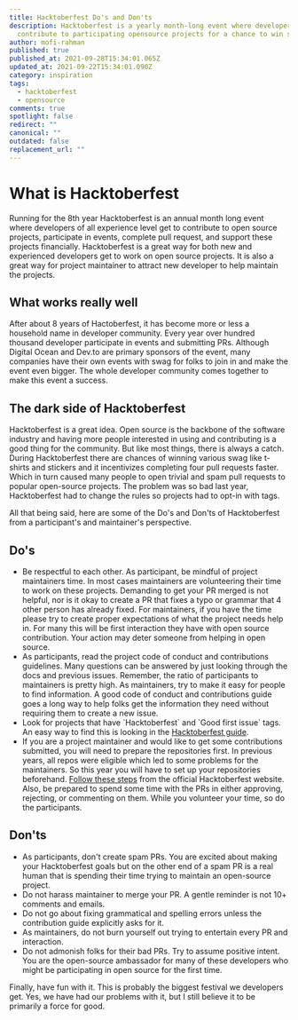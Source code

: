 ```yaml
---
title: Hacktoberfest Do's and Don'ts
description: Hacktoberfest is a yearly month-long event where developers
  contribute to participating opensource projects for a chance to win swag.
author: mofi-rahman
published: true
published_at: 2021-09-28T15:34:01.065Z
updated_at: 2021-09-22T15:34:01.090Z
category: inspiration
tags:
  - hacktoberfest
  - opensource
comments: true
spotlight: false
redirect: ""
canonical: ""
outdated: false
replacement_url: ""
---
```

# What is Hacktoberfest

Running for the 8th year Hacktoberfest is an annual month long event where developers of all experience level get to contribute to open source projects, participate in events, complete pull request, and support these projects financially. Hacktoberfest is a great way for both new and experienced developers get to work on open source projects. It is also a great way for project maintainer to attract new developer to help maintain the projects. 

## What works really well

After about 8 years of Hactoberfest, it has become more or less a household name in developer community. Every year over hundred thousand developer participate in events and submitting PRs. Although Digital Ocean and Dev.to are primary sponsors of the event, many companies have their own events with swag for folks to join in and make the event even bigger. The whole developer community comes together to make this event a success.

## The dark side of Hacktoberfest

Hacktoberfest is a great idea. Open source is the backbone of the software industry and having more people interested in using and contributing is a good thing for the community. But like most things, there is always a catch. During Hacktoberfest there are chances of winning various swag like t-shirts and stickers and it incentivizes completing four pull requests faster. Which in turn caused many people to open trivial and spam pull requests to popular open-source projects. The problem was so bad last year, Hacktoberfest had to change the rules so projects had to opt-in with tags.

All that being said, here are some of the Do's and Don'ts of Hacktoberfest from a participant's and maintainer's perspective.

## Do's

* Be respectful to each other. As participant, be mindful of project maintainers time. In most cases maintainers are volunteering their time to work on these projects. Demanding to get your PR merged is not helpful, nor is it okay to create a PR that fixes a typo or grammar that 4 other person has already fixed. For maintainers, if you have the time please try to create proper expectations of what the project needs help in. For many this will be first interaction they have with open source contribution. Your action may deter someone from helping in open source. 
* As participants, read the project code of conduct and contributions guidelines. Many questions can be answered by just looking through the docs and previous issues. Remember, the ratio of participants to maintainers is pretty high. As maintainers, try to make it easy for people to find information. A good code of conduct and contributions guide goes a long way to help folks get the information they need without requiring them to create a new issue.
* Look for projects that have \`Hacktoberfest\` and \`Good first issue\` tags. An easy way to find this is looking in the [Hacktoberfest guide](https://hacktoberfest.digitalocean.com/resources/beginners). 
* If you are a project maintainer and would like to get some contributions submitted, you will need to prepare the repositories first. In previous years, all repos were eligible which led to some problems for the maintainers. So this year you will have to set up your repositories beforehand. [Follow these steps](https://hacktoberfest.digitalocean.com/resources/maintainers) from the official Hacktoberfest website. Also, be prepared to spend some time with the PRs in either approving, rejecting, or commenting on them. While you volunteer your time, so do the participants. 

## Don'ts

* As participants, don't create spam PRs. You are excited about making your Hacktoberfest goals but on the other end of a spam PR is a real human that is spending their time trying to maintain an open-source project. 
* Do not harass maintainer to merge your PR. A gentle reminder is not 10+ comments and emails. 
* Do not go about fixing grammatical and spelling errors unless the contribution guide explicitly asks for it. 
* As maintainers, do not burn yourself out trying to entertain every PR and interaction. 
* Do not admonish folks for their bad PRs. Try to assume positive intent. You are the open-source ambassador for many of these developers who might be participating in open source for the first time. 

Finally, have fun with it. This is probably the biggest festival we developers get. Yes, we have had our problems with it, but I still believe it to be primarily a force for good.